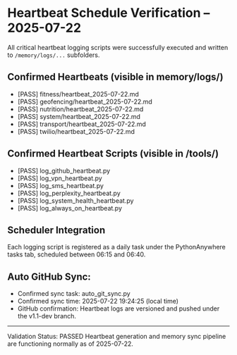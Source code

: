 # Heartbeat Schedule Verification – 2025-07-22

All critical heartbeat logging scripts were successfully executed and written to `/memory/logs/...` subfolders.

## Confirmed Heartbeats (visible in memory/logs/)
- [PASS] fitness/heartbeat_2025-07-22.md
- [PASS] geofencing/heartbeat_2025-07-22.md
- [PASS] nutrition/heartbeat_2025-07-22.md
- [PASS] system/heartbeat_2025-07-22.md
- [PASS] transport/heartbeat_2025-07-22.md
- [PASS] twilio/heartbeat_2025-07-22.md

## Confirmed Heartbeat Scripts (visible in /tools/)
- [PASS] log_github_heartbeat.py
- [PASS] log_vpn_heartbeat.py
- [PASS] log_sms_heartbeat.py
- [PASS] log_perplexity_heartbeat.py
- [PASS] log_system_health_heartbeat.py
- [PASS] log_always_on_heartbeat.py

## Scheduler Integration
Each logging script is registered as a daily task under the PythonAnywhere tasks tab, scheduled between 06:15 and 06:40.

## Auto GitHub Sync:
- Confirmed sync task: auto_git_sync.py
- Confirmed sync time: 2025-07-22 19:24:25 (local time)
- GitHub confirmation: Heartbeat logs are versioned and pushed under the v1.1-dev branch.

---

Validation Status: PASSED
Heartbeat generation and memory sync pipeline are functioning normally as of 2025-07-22.
